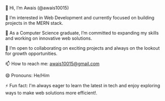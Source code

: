 👋   Hi, I’m Awais (@awais10015)

👀   I’m interested in Web Development and currently focused on building projects in the MERN stack.

🌱   As a Computer Science graduate, I’m committed to expanding my skills and working on innovative web solutions.

💞️   I’m open to collaborating on exciting projects and always on the lookout for growth opportunities.

📫   How to reach me: awais10015@gmail.com

😄   Pronouns: He/Him

⚡    Fun fact: I'm always eager to learn the latest in tech and enjoy exploring ways to make web solutions more efficient!.
